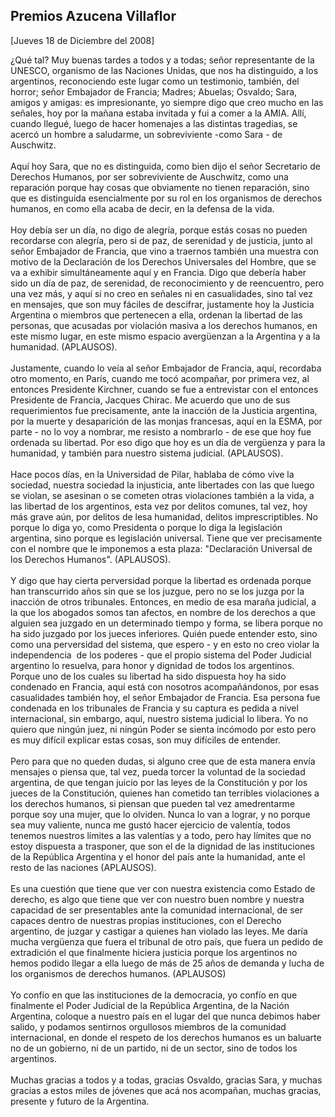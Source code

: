 Premios Azucena Villaflor
-------------------------

[Jueves 18 de Diciembre del 2008]

¿Qué tal? Muy buenas tardes a todos y a todas; señor representante de la
UNESCO, organismo de las Naciones Unidas, que nos ha distinguido, a los
argentinos, reconociendo este lugar como un testimonio, también, del
horror; señor Embajador de Francia; Madres; Abuelas; Osvaldo; Sara,
amigos y amigas: es impresionante, yo siempre digo que creo mucho en las
señales, hoy por la mañana estaba invitada y fui a comer a la AMIA.
Allí, cuando llegué, luego de hacer homenajes a las distintas tragedias,
se acercó un hombre a saludarme, un sobreviviente -como Sara - de
Auschwitz.\
\
 Aquí hoy Sara, que no es distinguida, como bien dijo el señor
Secretario de Derechos Humanos, por ser sobreviviente de Auschwitz, como
una reparación porque hay cosas que obviamente no tienen reparación,
sino que es distinguida esencialmente por su rol en los organismos de
derechos humanos, en como ella acaba de decir, en la defensa de la
vida.\
\
 Hoy debía ser un día, no digo de alegría, porque estás cosas no pueden
recordarse con alegría, pero si de paz, de serenidad y de justicia,
junto al señor Embajador de Francia, que vino a traernos también una
muestra con motivo de la Declaración de los Derechos Universales del
Hombre, que se va a exhibir simultáneamente aquí y en Francia. Digo que
debería haber sido un día de paz, de serenidad, de reconocimiento y de
reencuentro, pero una vez más, y aquí si no creo en señales ni en
casualidades, sino tal vez en mensajes, que son muy fáciles de
descifrar, justamente hoy la Justicia Argentina o miembros que
pertenecen a ella, ordenan la libertad de las personas, que acusadas por
violación masiva a los derechos humanos, en este mismo lugar, en este
mismo espacio avergüenzan a la Argentina y a la humanidad. (APLAUSOS).\
\
 Justamente, cuando lo veía al señor Embajador de Francia, aquí,
recordaba otro momento, en París, cuando me tocó acompañar, por primera
vez, al entonces Presidente Kirchner, cuando se fue a entrevistar con el
entonces Presidente de Francia, Jacques Chirac. Me acuerdo que uno de
sus requerimientos fue precisamente, ante la inacción de la Justicia
argentina, por la muerte y desaparición de las monjas francesas, aquí en
la ESMA, por parte - no lo voy a nombrar, me resisto a nombrarlo - de
ese que hoy fue ordenada su libertad. Por eso digo que hoy es un día de
vergüenza y para la humanidad, y también para nuestro sistema judicial.
(APLAUSOS).\
\
 Hace pocos días, en la Universidad de Pilar, hablaba de cómo vive la
sociedad, nuestra sociedad la injusticia, ante libertades con las que
luego se violan, se asesinan o se cometen otras violaciones también a la
vida, a las libertad de los argentinos, esta vez por delitos comunes,
tal vez, hoy más grave aún, por delitos de lesa humanidad, delitos
imprescriptibles. No porque lo diga yo, como Presidenta o porque lo diga
la legislación argentina, sino porque es legislación universal. Tiene
que ver precisamente con el nombre que le imponemos a esta plaza:
"Declaración Universal de los Derechos Humanos". (APLAUSOS).\
\
 Y digo que hay cierta perversidad porque la libertad es ordenada porque
han transcurrido años sin que se los juzgue, pero no se los juzga por la
inacción de otros tribunales. Entonces, en medio de esa maraña judicial,
a la que los abogados somos tan afectos, en nombre de los derechos a que
alguien sea juzgado en un determinado tiempo y forma, se libera porque
no ha sido juzgado por los jueces inferiores. Quién puede entender esto,
sino como una perversidad del sistema, que espero - y en esto no creo
violar la independencia  de los poderes - que el propio sistema del
Poder Judicial argentino lo resuelva, para honor y dignidad de todos los
argentinos. Porque uno de los cuales su libertad ha sido dispuesta hoy
ha sido condenado en Francia, aquí está con nosotros acompañándonos, por
esas casualidades también hoy, el señor Embajador de Francia. Esa
persona fue condenada en los tribunales de Francia y su captura es
pedida a nivel internacional, sin embargo, aquí, nuestro sistema
judicial lo libera. Yo no quiero que ningún juez, ni ningún Poder se
sienta incómodo por esto pero es muy difícil explicar estas cosas, son
muy difíciles de entender.\
\
 Pero para que no queden dudas, si alguno cree que de esta manera envía
mensajes o piensa que, tal vez, pueda torcer la voluntad de la sociedad
argentina, de que tengan juicio por las leyes de la Constitución y por
los jueces de la Constitución, quienes han cometido tan terribles
violaciones a los derechos humanos, si piensan que pueden tal vez
amedrentarme porque soy una mujer, que lo olviden. Nunca lo van a
lograr, y no porque sea muy valiente, nunca me gustó hacer ejercicio de
valentía, todos tenemos nuestros límites a las valentías y a todo, pero
hay límites que no estoy dispuesta a trasponer, que son el de la
dignidad de las instituciones de la República Argentina y el honor del
país ante la humanidad, ante el resto de las naciones (APLAUSOS).\
\
 Es una cuestión que tiene que ver con nuestra existencia como Estado de
derecho, es algo que tiene que ver con nuestro buen nombre y nuestra
capacidad de ser presentables ante la comunidad internacional, de ser
capaces dentro de nuestras propias instituciones, con el Derecho
argentino, de juzgar y castigar a quienes han violado las leyes. Me
daría mucha vergüenza que fuera el tribunal de otro país, que fuera un
pedido de extradición el que finalmente hiciera justicia porque los
argentinos no hemos podido llegar a ella luego de más de 25 años de
demanda y lucha de los organismos de derechos humanos. (APLAUSOS)\
\
 Yo confío en que las instituciones de la democracia, yo confío en que
finalmente el Poder Judicial de la República Argentina, de la Nación
Argentina, coloque a nuestro país en el lugar del que nunca debimos
haber salido, y podamos sentirnos orgullosos miembros de la comunidad
internacional, en donde el respeto de los derechos humanos es un
baluarte no de un gobierno, ni de un partido, ni de un sector, sino de
todos los argentinos.\
\
 Muchas gracias a todos y a todas, gracias Osvaldo, gracias Sara, y
muchas gracias a estos miles de jóvenes que acá nos acompañan, muchas
gracias, presente y futuro de la Argentina.
